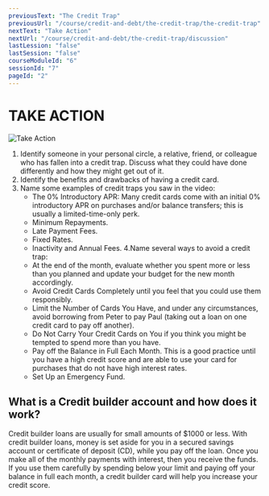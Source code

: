 ```yaml
---
previousText: "The Credit Trap"
previousUrl: "/course/credit-and-debt/the-credit-trap/the-credit-trap"
nextText: "Take Action"
nextUrl: "/course/credit-and-debt/the-credit-trap/discussion"
lastLession: "false"
lastSession: "false"
courseModuleId: "6"
sessionId: "7"
pageId: "2"
---
```



# TAKE ACTION

![Take Action](/assets/img/take-action.jpg)

1. Identify someone in your personal circle, a relative, friend, or colleague who has fallen into a credit trap. Discuss what they could have done differently and how they might get out of it.
2. Identify the benefits and drawbacks of having a credit card.
3. Name some examples of credit traps you saw in the video:
    - The 0% Introductory APR: Many credit cards come with an initial 0% introductory APR on purchases and/or balance transfers; this is usually a limited-time-only perk.
    - Minimum Repayments.
    - Late Payment Fees.
    - Fixed Rates.
    - Inactivity and Annual Fees.
4.Name several ways to avoid a credit trap:
    - At the end of the month, evaluate whether you spent more or less than you planned and update your budget for the new month accordingly.
    - Avoid Credit Cards Completely until you feel that you could use them responsibly.
    - Limit the Number of Cards You Have, and under any circumstances, avoid borrowing from Peter to pay Paul (taking out a loan on one credit card to pay off another).
    - Do Not Carry Your Credit Cards on You if you think you might be tempted to spend more than you have.
    - Pay off the Balance in Full Each Month. This is a good practice until you have a high credit score and are able to use your card for purchases that do not have high interest rates.
    - Set Up an Emergency Fund.

## What is a Credit builder account and how does it work?
Credit builder loans are usually for small amounts of $1000 or less. With credit builder loans, money is set aside for you in a secured savings account or certificate of deposit (CD), while you pay off the loan. Once you make all of the monthly payments with interest, then you receive the funds. If you use them carefully by spending below your limit and paying off your balance in full each month, a credit builder card will help you increase your credit score.